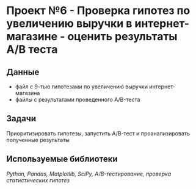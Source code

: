 # Проект №6 - Проверка гипотез по увеличению выручки в интернет-магазине - оценить результаты A/B теста


## Данные

- файл с 9-тью гипотезами по увеличению выручки интернет-магазина
- файлы с результатами проведенного А/B-теста

## Задачи

Приоритизировать гипотезы, запустить A/B-тест и проанализировать полученные результаты

## Используемые библиотеки
*Python, Pandas, Matplotlib, SciPy, A/B-тестирование, проверка статистических гипотез*
